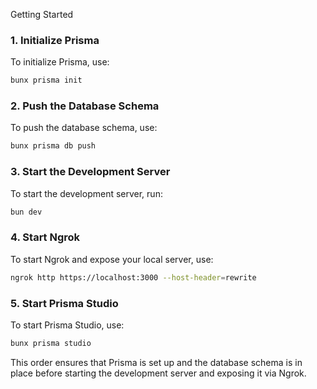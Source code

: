 Getting Started

### 1. Initialize Prisma

To initialize Prisma, use:

```bash
bunx prisma init
```

### 2. Push the Database Schema

To push the database schema, use:

```bash
bunx prisma db push
```

### 3. Start the Development Server

To start the development server, run:

```bash
bun dev
```

### 4. Start Ngrok

To start Ngrok and expose your local server, use:

```bash
ngrok http https://localhost:3000 --host-header=rewrite
```

### 5. Start Prisma Studio

To start Prisma Studio, use:

```bash
bunx prisma studio
```

This order ensures that Prisma is set up and the database schema is in place before starting the development server and exposing it via Ngrok.

